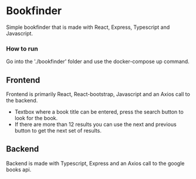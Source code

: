 # Bookfinder

Simple bookfinder that is made with React, Express, Typescript and Javascript.

### How to run
Go into the './bookfinder' folder and use the docker-compose up command.

## Frontend
Frontend is primarily React, React-bootstrap, Javascript and an Axios call to the backend.
- Textbox where a book title can be entered, press the search button to look for the book.
- If there are more than 12 results you can use the next and previous button to get the next set of results.

## Backend
Backend is made with Typescript, Express and an Axios call to the google books api.

